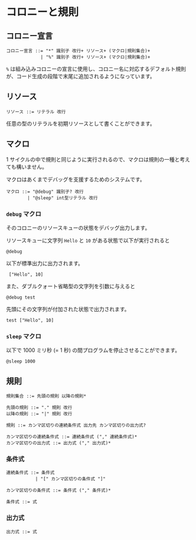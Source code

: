 # コロニーと規則

## コロニー宣言

```
コロニー宣言 ::= "*" 識別子 改行+ リソース+ (マクロ|規則集合)+
             | "%" 識別子 改行+ リソース+ (マクロ|規則集合)+
```

`%` は組み込みコロニーの宣言に使用し、コロニー名に対応するデフォルト規則が、コード生成の段階で末尾に追加されるようになっています。

## リソース

```
リソース ::= リテラル 改行
```

任意の型のリテラルを初期リソースとして書くことができます。

## マクロ

1 サイクルの中で規則と同じように実行されるので、マクロは規則の一種と考えても構いません。

マクロはあくまでデバッグを支援するためのシステムです。

```
マクロ ::= "@debug" 識別子? 改行
        | "@sleep" int型リテラル 改行
```

### `debug` マクロ

そのコロニーのリソースキューの状態をデバッグ出力します。

リソースキューに文字列 `Hello` と `10` がある状態で以下が実行されると
```
@debug
```
以下が標準出力に出力されます。
```
 ["Hello", 10]
```

また、ダブルクォート省略型の文字列を引数に与えると
```
@debug test
```
先頭にその文字列が付加された状態で出力されます。
```
test ["Hello", 10]
```

### `sleep` マクロ

以下で 1000 ミリ秒 (= 1 秒) の間プログラムを停止させることができます。

```
@sleep 1000
```

## 規則

```
規則集合 ::= 先頭の規則 以降の規則*

先頭の規則 ::= "." 規則 改行
以降の規則 ::= "|" 規則 改行

規則 ::= カンマ区切りの連続条件式 出力先 カンマ区切りの出力式?

カンマ区切りの連続条件式 ::= 連続条件式 ("," 連続条件式)*
カンマ区切りの出力式 ::= 出力式 ("," 出力式)*
```

### 条件式

```
連続条件式 ::= 条件式
           | "[" カンマ区切りの条件式 "]"

カンマ区切りの条件式 ::= 条件式 ("," 条件式)*

条件式 ::= 式
```

### 出力式

```
出力式 ::= 式
```
